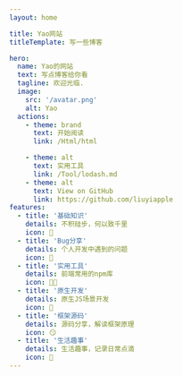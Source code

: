```yaml
---
layout: home

title: Yao网站
titleTemplate: 写一些博客

hero:
  name: Yao的网站
  text: 写点博客给你看
  tagline: 欢迎光临.
  image:
    src: '/avatar.png'
    alt: Yao
  actions:
    - theme: brand
      text: 开始阅读
      link: /Html/html

    - theme: alt
      text: 实用工具
      link: /Tool/lodash.md
    - theme: alt
      text: View on GitHub
      link: https://github.com/liuyiapple
features:
  - title: '基础知识'
    details: 不积硅步，何以致千里
    icon: 💎
  - title: 'Bug分享'
    details: 个人开发中遇到的问题
    icon: 🤦
  - title: '实用工具'
    details: 前端常用的npm库
    icon: 🧑‍🦽
  - title: '原生开发'
    details: 原生JS场景开发
    icon: 🐒
  - title: '框架源码'
    details: 源码分享，解读框架原理
    icon: 😏
  - title: '生活趣事'
    details: 生活趣事，记录日常点滴
    icon: 🦦
---
```

